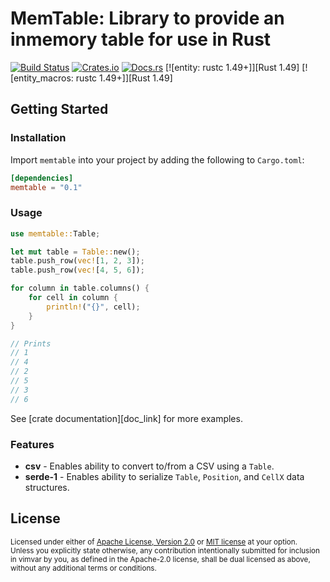 # MemTable: Library to provide an inmemory table for use in Rust

[![Build Status][build_img]][build_lnk]
[![Crates.io][crates_img]][crates_lnk]
[![Docs.rs][doc_img]][doc_lnk]
[![entity: rustc 1.49+]][Rust 1.49]
[![entity_macros: rustc 1.49+]][Rust 1.49]

## Getting Started

### Installation

Import `memtable` into your project by adding the following to `Cargo.toml`:

```toml
[dependencies]
memtable = "0.1"
```

### Usage

```rust
use memtable::Table;

let mut table = Table::new();
table.push_row(vec![1, 2, 3]);
table.push_row(vec![4, 5, 6]);

for column in table.columns() {
    for cell in column {
        println!("{}", cell);
    }
}

// Prints
// 1
// 4
// 2
// 5
// 3
// 6
```

See [crate documentation][doc_link] for more examples.

### Features

- **csv** - Enables ability to convert to/from a CSV using a `Table`.
- **serde-1** - Enables ability to serialize `Table`, `Position`, and `CellX`
  data structures.

## License

<sup>
Licensed under either of <a href="LICENSE-APACHE">Apache License, Version
2.0</a> or <a href="LICENSE-MIT">MIT license</a> at your option.
</sup>

<br>

<sub>
Unless you explicitly state otherwise, any contribution intentionally submitted
for inclusion in vimvar by you, as defined in the Apache-2.0 license, shall be
dual licensed as above, without any additional terms or conditions.
</sub>

[build_img]: https://github.com/chipsenkbeil/memtable/workflows/CI/badge.svg
[build_lnk]: https://github.com/chipsenkbeil/memtable/actions
[crates_img]: https://img.shields.io/crates/v/memtable.svg
[crates_lnk]: https://crates.io/crates/memtable
[doc_img]: https://docs.rs/memtable/badge.svg
[doc_lnk]: https://docs.rs/memtable
